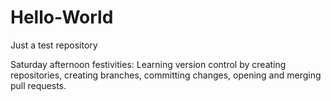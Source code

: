 # Hello-World
Just a test repository

Saturday afternoon festivities: Learning version control by creating repositories, creating branches, committing changes, opening and merging pull requests.  
